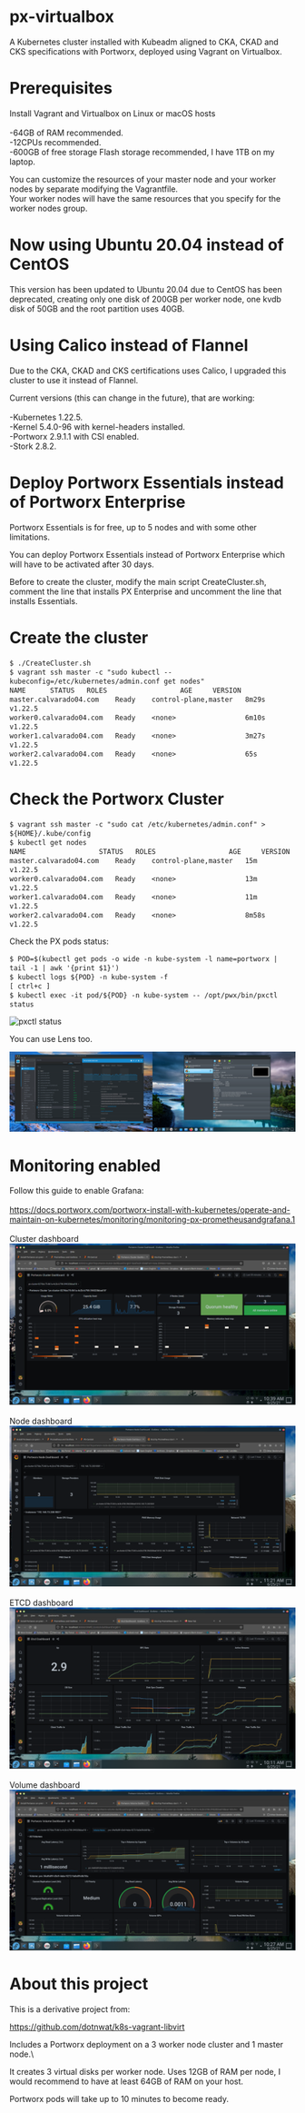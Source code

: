 # px-virtualbox

A Kubernetes cluster installed with Kubeadm aligned to CKA, CKAD and CKS specifications with Portworx, deployed using Vagrant on Virtualbox.

# Prerequisites

Install Vagrant and Virtualbox on Linux or macOS hosts\
\
-64GB of RAM recommended.\
-12CPUs recommended.\
-600GB of free storage Flash storage recommended, I have 1TB on my laptop.

You can customize the resources of your master node and your worker nodes by separate modifying the Vagrantfile.\
Your worker nodes will have the same resources that you specify for the worker nodes group.

# Now using Ubuntu 20.04 instead of CentOS

This version has been updated to Ubuntu 20.04 due to CentOS has been deprecated, creating only one disk of 200GB per worker node, one kvdb disk of 50GB and the root partition uses 40GB.

# Using Calico instead of Flannel

Due to the CKA, CKAD and CKS certifications uses Calico, I upgraded this cluster to use it instead of Flannel.

Current versions (this can change in the future), that are working:\
\
-Kubernetes 1.22.5.
\
-Kernel 5.4.0-96 with kernel-headers installed.
\
-Portworx 2.9.1.1 with CSI enabled.
\
-Stork 2.8.2.

# Deploy Portworx Essentials instead of Portworx Enterprise

Portworx Essentials is for free, up to 5 nodes and with some other limitations.

You can deploy Portworx Essentials instead of Portworx Enterprise which will have to be activated after 30 days.

Before to create the cluster, modify the main script CreateCluster.sh, comment the line that installs PX Enterprise and uncomment the line that installs Essentials.
 
# Create the cluster

```
$ ./CreateCluster.sh
$ vagrant ssh master -c "sudo kubectl --kubeconfig=/etc/kubernetes/admin.conf get nodes"
NAME      STATUS   ROLES                  AGE     VERSION
master.calvarado04.com    Ready    control-plane,master   8m29s   v1.22.5
worker0.calvarado04.com   Ready    <none>                 6m10s   v1.22.5
worker1.calvarado04.com   Ready    <none>                 3m27s   v1.22.5
worker2.calvarado04.com   Ready    <none>                 65s     v1.22.5

```

# Check the Portworx Cluster

```
$ vagrant ssh master -c "sudo cat /etc/kubernetes/admin.conf" > ${HOME}/.kube/config
$ kubectl get nodes
NAME                  STATUS   ROLES                  AGE     VERSION
master.calvarado04.com    Ready    control-plane,master   15m     v1.22.5
worker0.calvarado04.com   Ready    <none>                 13m     v1.22.5
worker1.calvarado04.com   Ready    <none>                 11m     v1.22.5
worker2.calvarado04.com   Ready    <none>                 8m58s   v1.22.5
```
Check the PX pods status:

```
$ POD=$(kubectl get pods -o wide -n kube-system -l name=portworx | tail -1 | awk '{print $1}')
$ kubectl logs ${POD} -n kube-system -f
[ ctrl+c ]
$ kubectl exec -it pod/${POD} -n kube-system -- /opt/pwx/bin/pxctl status
```
![pxctl status](/images/px-status.png)

You can use Lens too.

![pxctl status](/images/cluster.png)


# Monitoring enabled

Follow this guide to enable Grafana:\
\
https://docs.portworx.com/portworx-install-with-kubernetes/operate-and-maintain-on-kubernetes/monitoring/monitoring-px-prometheusandgrafana.1
\
\
Cluster dashboard\
![Cluster dashboard](/images/grafana-cluster.png)\
\
Node dashboard\
![Node dashboard](/images/grafana-node.png)\
\
ETCD dashboard\
![ETCD dashboard](/images/grafana-etcd.png)\
\
Volume dashboard\
![Volume dashboard](/images/grafana-volume.png)

# About this project

This is a derivative project from:

https://github.com/dotnwat/k8s-vagrant-libvirt 

Includes a Portworx deployment on a 3 worker node cluster and 1 master node.\

It creates 3 virtual disks per worker node. Uses 12GB of RAM per node, I would recommend to have at least 64GB of RAM on your host.

Portworx pods will take up to 10 minutes to become ready.
